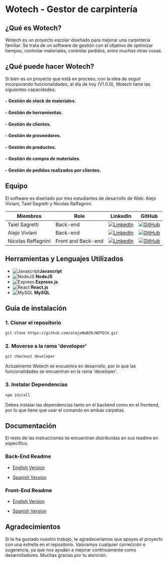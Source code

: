 #  Wotech - Gestor de carpintería

## ¿Qué es Wotech?

Wotech es un proyecto escolar diseñado para mejorar una carpintería familiar. Se trata de un software de gestión con el objetivo de optimizar tiempos, controlar materiales, controlar pedidos, entre muchas otras cosas. 

## ¿Qué puede hacer Wotech?

Si bien es un proyecto que está en proceso, con la idea de seguir incorporando funcionalidades, al día de hoy (V1.0.0), Wotech tiene las siguientes capacidades:

#### - Gestión de stock de materiales.
#### - Gestión de herramientas.
#### - Gestión de clientes.
#### - Gestión de proveedores.
#### - Gestión de productos.
#### - Gestión de compra de materiales.
#### - Gestión de pedidos realizados por clientes.

##  Equipo
El software es diseñado por tres estudiantes de desarrollo de Web: Alejo Viviani, Taiel Sagretti y Nicolas Raffagnini.

| Miembros             | Role               | LinkedIn                                                                                               | GitHub                                                                                                                  |
| ------------------ | ------------------ | ------------------------------------------------------------------------------------------------------ | ----------------------------------------------------------------------------------------------------------------------- |
| Taiel Sagretti     | Back-end           | [![LinkedIn](https://img.shields.io/badge/linkedin-blue?logo=linkedin)](https://www.linkedin.com/in/taiel-sagretti/) | [![GitHub](https://img.shields.io/badge/github-black?logo=github)](https://github.com/Tai-MS)                        |
| Alejo Viviani      | Back-end           | [![LinkedIn](https://img.shields.io/badge/linkedin-blue?logo=linkedin)](https://www.linkedin.com/in/alejo-viviani/) | [![GitHub](https://img.shields.io/badge/github-black?logo=github)](https://github.com/alejoNoB20) |
| Nicolas Raffagnini | Front and Back-end | [![LinkedIn](https://img.shields.io/badge/linkedin-blue?logo=linkedin)](https://www.linkedin.com/in/nicolas-raffagnini/) | [![GitHub](https://img.shields.io/badge/github-black?logo=github)](https://github.com/nico-raffa)                                            


##  Herramientas y Lenguajes Utilizados
- ![Javascript](https://img.shields.io/badge/Javascript-black?logo=javascript)**Javascript**
- ![NodeJS](https://img.shields.io/badge/nodejs-black?logo=node.js) **NodeJS**
- ![Express](https://img.shields.io/badge/express-green?logo=express) **Express.js** 
- ![React](https://img.shields.io/badge/react-blue?logo=react) **React.js**  
- ![MySQL](https://img.shields.io/badge/mysql-white?logo=mysql) **MySQL**
  
##  Guía de instalación

###  1. Clonar el repositorio
```bash
git clone https://github.com/alejoNoB20/WOTECH.git
```
###  2. Moverse a la rama 'developer'
```bash
git checkout developer
```
Actualmente Wotech se encuentra en desarrollo, por lo que las funcionalidades se encuentran en la rama 'developer'.

###  3. Instalar Dependencias
```bash
npm install
```

Debes instalar las dependencias tanto en el backend como en el frontend, por lo que tiene que usar el comando en ambas carpetas.

##  Documentación
El resto de las instrucciones se encuentran distribuidas en sus readme en específico.

### Back-End Readme

- [English Version](https://github.com/alejoNoB20/WOTECH/tree/developer/backend/README.md)

- [Spanish Version](https://github.com/alejoNoB20/WOTECH/tree/developer/backend/README-ES.md)

### Front-End Readme

- [English Version](https://github.com/alejoNoB20/WOTECH/tree/developer/frontend/README.md)

- [Spanish Version](https://github.com/alejoNoB20/WOTECH/tree/developer/frontend/README-ES.md)

## Agradecimientos

Si te ha gustado nuestro trabajo, te agradeceríamos que apoyes el proyecto con una estrella en el repositorio. Valoramos cualquier corrección o sugerencia, ya que nos ayudan a mejorar continuamente como desarrolladores. Muchas gracias por tu atención.
